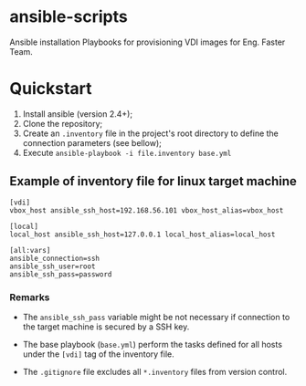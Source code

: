 # ansible-scripts

Ansible installation Playbooks for provisioning VDI images for Eng. Faster Team.

# Quickstart

1. Install ansible (version 2.4+);
2. Clone the repository;
3. Create an `.inventory` file in the project's root directory to define the connection parameters (see bellow);
4. Execute `ansible-playbook -i file.inventory base.yml`

## Example of inventory file for linux target machine

```
[vdi]
vbox_host ansible_ssh_host=192.168.56.101 vbox_host_alias=vbox_host

[local]
local_host ansible_ssh_host=127.0.0.1 local_host_alias=local_host

[all:vars]
ansible_connection=ssh 
ansible_ssh_user=root
ansible_ssh_pass=password
```

### Remarks

* The `ansible_ssh_pass` variable might be not necessary if connection to the target machine is secured by a SSH key.

* The base playbook (`base.yml`) perform the tasks defined for all hosts under the `[vdi]` tag of the inventory file.

* The `.gitignore` file excludes all `*.inventory` files from version control.
